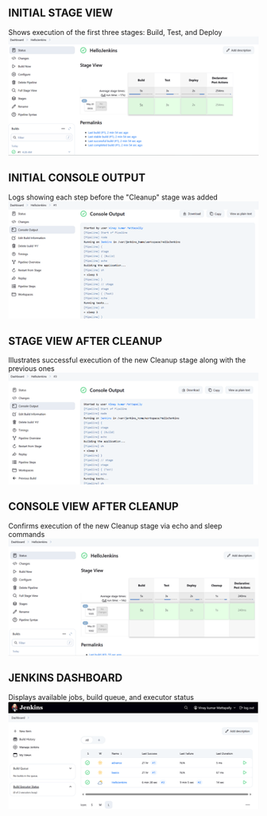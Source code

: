 ## INITIAL STAGE VIEW
Shows execution of the first three stages: Build, Test, and Deploy
![alt text](<stage view-1-1.png>)
## INITIAL CONSOLE OUTPUT 
Logs showing each step before the "Cleanup" stage was added
![alt text](<console output-before-1.png>)
## STAGE VIEW AFTER CLEANUP
Illustrates successful execution of the new Cleanup stage along with the previous ones
![alt text](<stage view-2.png>)
## CONSOLE VIEW AFTER CLEANUP
Confirms execution of the new Cleanup stage via echo and sleep commands
![alt text](<console output-after cleanup.png>)
## JENKINS DASHBOARD
Displays available jobs, build queue, and executor status
![alt text](dashboard.png)
